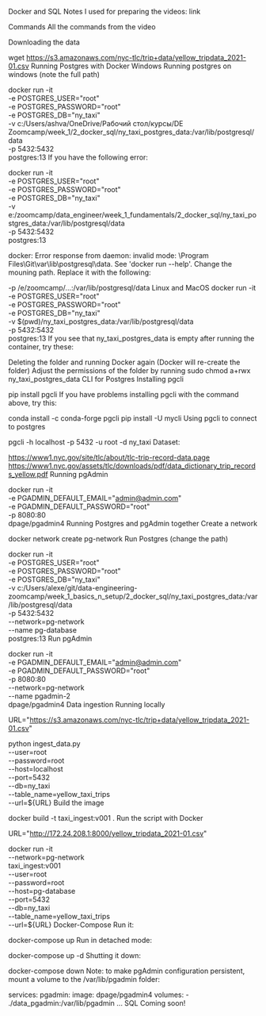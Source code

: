 Docker and SQL
Notes I used for preparing the videos: link

Commands
All the commands from the video

Downloading the data

wget https://s3.amazonaws.com/nyc-tlc/trip+data/yellow_tripdata_2021-01.csv
Running Postgres with Docker
Windows
Running postgres on windows (note the full path)

docker run -it \
  -e POSTGRES_USER="root" \
  -e POSTGRES_PASSWORD="root" \
  -e POSTGRES_DB="ny_taxi" \
  -v c:/Users/ashva/OneDrive/Рабочий стол/курсы/DE Zoomcamp/week_1/2_docker_sql/ny_taxi_postgres_data:/var/lib/postgresql/data \
  -p 5432:5432 \
  postgres:13
If you have the following error:

docker run -it \
  -e POSTGRES_USER="root" \
  -e POSTGRES_PASSWORD="root" \
  -e POSTGRES_DB="ny_taxi" \
  -v e:/zoomcamp/data_engineer/week_1_fundamentals/2_docker_sql/ny_taxi_postgres_data:/var/lib/postgresql/data  \
  -p 5432:5432 \
  postgres:13

docker: Error response from daemon: invalid mode: \Program Files\Git\var\lib\postgresql\data.
See 'docker run --help'.
Change the mouning path. Replace it with the following:

-p /e/zoomcamp/...:/var/lib/postgresql/data
Linux and MacOS
docker run -it \
  -e POSTGRES_USER="root" \
  -e POSTGRES_PASSWORD="root" \
  -e POSTGRES_DB="ny_taxi" \
  -v $(pwd)/ny_taxi_postgres_data:/var/lib/postgresql/data \
  -p 5432:5432 \
  postgres:13
If you see that ny_taxi_postgres_data is empty after running the container, try these:

Deleting the folder and running Docker again (Docker will re-create the folder)
Adjust the permissions of the folder by running sudo chmod a+rwx ny_taxi_postgres_data
CLI for Postgres
Installing pgcli

pip install pgcli
If you have problems installing pgcli with the command above, try this:

conda install -c conda-forge pgcli
pip install -U mycli
Using pgcli to connect to postgres

pgcli -h localhost -p 5432 -u root -d ny_taxi
Dataset:

https://www1.nyc.gov/site/tlc/about/tlc-trip-record-data.page
https://www1.nyc.gov/assets/tlc/downloads/pdf/data_dictionary_trip_records_yellow.pdf
Running pgAdmin

docker run -it \
  -e PGADMIN_DEFAULT_EMAIL="admin@admin.com" \
  -e PGADMIN_DEFAULT_PASSWORD="root" \
  -p 8080:80 \
  dpage/pgadmin4
Running Postgres and pgAdmin together
Create a network

docker network create pg-network
Run Postgres (change the path)

docker run -it \
  -e POSTGRES_USER="root" \
  -e POSTGRES_PASSWORD="root" \
  -e POSTGRES_DB="ny_taxi" \
  -v c:/Users/alexe/git/data-engineering-zoomcamp/week_1_basics_n_setup/2_docker_sql/ny_taxi_postgres_data:/var/lib/postgresql/data \
  -p 5432:5432 \
  --network=pg-network \
  --name pg-database \
  postgres:13
Run pgAdmin

docker run -it \
  -e PGADMIN_DEFAULT_EMAIL="admin@admin.com" \
  -e PGADMIN_DEFAULT_PASSWORD="root" \
  -p 8080:80 \
  --network=pg-network \
  --name pgadmin-2 \
  dpage/pgadmin4
Data ingestion
Running locally

URL="https://s3.amazonaws.com/nyc-tlc/trip+data/yellow_tripdata_2021-01.csv"

python ingest_data.py \
  --user=root \
  --password=root \
  --host=localhost \
  --port=5432 \
  --db=ny_taxi \
  --table_name=yellow_taxi_trips \
  --url=${URL}
Build the image

docker build -t taxi_ingest:v001 .
Run the script with Docker

URL="http://172.24.208.1:8000/yellow_tripdata_2021-01.csv"

docker run -it \
  --network=pg-network \
  taxi_ingest:v001 \
    --user=root \
    --password=root \
    --host=pg-database \
    --port=5432 \
    --db=ny_taxi \
    --table_name=yellow_taxi_trips \
    --url=${URL}
Docker-Compose
Run it:

docker-compose up
Run in detached mode:

docker-compose up -d
Shutting it down:

docker-compose down
Note: to make pgAdmin configuration persistent, mount a volume to the /var/lib/pgadmin folder:

services:
  pgadmin:
    image: dpage/pgadmin4
    volumes:
      - ./data_pgadmin:/var/lib/pgadmin
    ...
SQL
Coming soon!